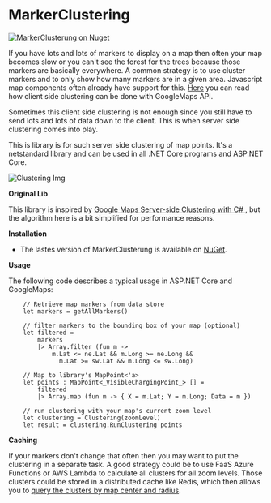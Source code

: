 # MarkerClustering

[![MarkerClusterung on Nuget](https://buildstats.info/nuget/MarkerClustering)](https://www.nuget.org/packages/MarkerClustering/)

If you have lots and lots of markers to display on a map then often your map becomes slow or you can't see the forest for the trees because those markers are basically everywhere. A common strategy is to use cluster markers and to only show how many markers are in a given area. Javascript map components often already have support for this. [Here](https://cloud.google.com/blog/products/maps-platform/how-cluster-map-markers) you can read how client side clustering can be done with GoogleMaps API.

Sometimes this client side clustering is not enough since you still have to send lots and lots of data down to the client. This is when server side clustering comes into play. 

This is library is for such server side clustering of map points. It's a netstandard library and can be used in all .NET Core programs and ASP.NET Core.


![Clustering Img](https://raw.githubusercontent.com/pootzko/GoogleMaps.Net.Clustering/master/cluster-map.png "clustering image")

**Original Lib**  

This library is inspired by [Google Maps Server-side Clustering with C#
](https://github.com/pootzko/GoogleMaps.Net.Clustering), but the algorithm here is a bit simplified for performance reasons.

**Installation**  

* The lastes version of MarkerClusterung is available on [NuGet](https://www.nuget.org/packages/MarkerClustering).


**Usage**

The following code describes a typical usage in ASP.NET Core and GoogleMaps:

        // Retrieve map markers from data store
        let markers = getAllMarkers()

        // filter markers to the bounding box of your map (optional)
        let filtered =
            markers
            |> Array.filter (fun m ->
                m.Lat <= ne.Lat && m.Long >= ne.Long &&
                  m.Lat >= sw.Lat && m.Long <= sw.Long)

        // Map to library's MapPoint<'a>
        let points : MapPoint<_VisibleChargingPoint_> [] =
            filtered
            |> Array.map (fun m -> { X = m.Lat; Y = m.Long; Data = m })

        // run clustering with your map's current zoom level
        let clustering = Clustering(zoomLevel)
        let result = clustering.RunClustering points


**Caching**

If your markers don't change that often then you may want to put the clustering in a separate task.
A good strategy could be to use FaaS Azure Functions or AWS Lambda to calculate all clusters for all zoom levels.
Those clusters could be stored in a distributed cache like Redis, which then allows you to [query the clusters by map center and radius](https://redis.io/commands/georadius).
